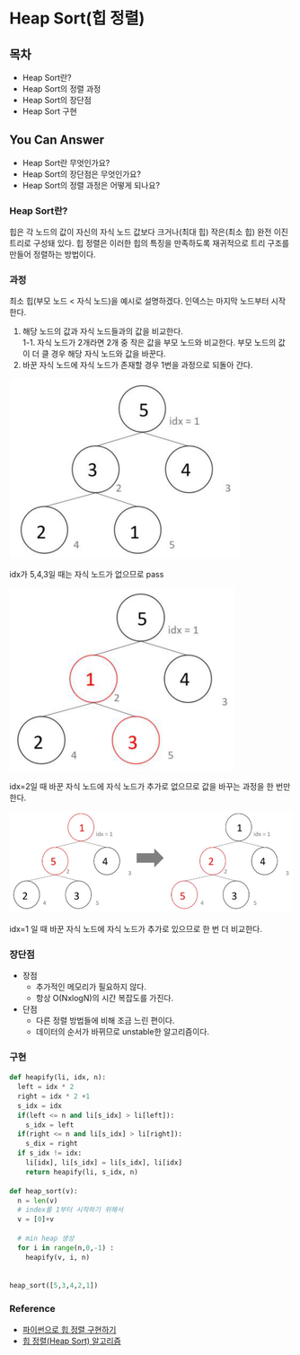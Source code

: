 # Heap Sort(힙 정렬)

## 목차
- Heap Sort란?
- Heap Sort의 정렬 과정
- Heap Sort의 장단점
- Heap Sort 구현

## You Can Answer
- Heap Sort란 무엇인가요?
- Heap Sort의 장단점은 무엇인가요?
- Heap Sort의 정렬 과정은 어떻게 되나요?

### Heap Sort란?
힙은 각 노드의 값이 자신의 자식 노드 값보다 크거나(최대 힙) 작은(최소 힙) 완전 이진 트리로 구성돼 있다. 힙 정렬은 이러한 힙의 특징을 만족하도록 재귀적으로 트리 구조를 만들어 정렬하는 방법이다.

### 과정
최소 힙(부모 노드 < 자식 노드)을 예시로 설명하겠다. 인덱스는 마지막 노드부터 시작한다.
1. 해당 노드의 값과 자식 노드들과의 값을 비교한다.</br>1-1. 자식 노드가 2개라면 2개 중 작은 값을 부모 노드와 비교한다. 부모 노드의 값이 더 클 경우 해당 자식 노드와 값을 바꾼다.
2. 바꾼 자식 노드에 자식 노드가 존재할 경우 1번을 과정으로 되돌아 간다.

![heapsort1](./img/HeapSort1.png)

idx가 5,4,3일 때는 자식 노드가 없으므로 pass

![heapsort2](./img/HeapSort2.png)

idx=2일 때 바꾼 자식 노드에 자식 노드가 추가로 없으므로 값을 바꾸는 과정을 한 번만 한다.

![heapsort3](./img/HeapSort3.png)

idx=1 일 때 바꾼 자식 노드에 자식 노드가 추가로 있으므로 한 번 더 비교한다.

### 장단점
- 장점
  - 추가적인 메모리가 필요하지 않다.
  - 항상 O(NxlogN)의 시간 복잡도를 가진다.
- 단점
  - 다른 정렬 방법들에 비해 조금 느린 편이다.
  - 데이터의 순서가 바뀌므로 unstable한 알고리즘이다.


### 구현
```python
def heapify(li, idx, n):
  left = idx * 2
  right = idx * 2 +1
  s_idx = idx
  if(left <= n and li[s_idx] > li[left]):
    s_idx = left
  if(right <= n and li[s_idx] > li[right]):
    s_dix = right
  if s_idx != idx:
    li[idx], li[s_idx] = li[s_idx], li[idx]
    return heapify(li, s_idx, n)

def heap_sort(v):
  n = len(v)
  # index를 1부터 시작하기 위해서  
  v = [0]+v

  # min heap 생성
  for i in range(n,0,-1) :
    heapify(v, i, n)


heap_sort([5,3,4,2,1])
```

### Reference
- [파이썬으로 힙 정렬 구현하기](https://leedakyeong.tistory.com/entry/%EC%95%8C%EA%B3%A0%EB%A6%AC%EC%A6%98-%ED%8C%8C%EC%9D%B4%EC%8D%AC%EC%9C%BC%EB%A1%9C-%ED%9E%99-%EC%A0%95%EB%A0%AC-%EA%B5%AC%ED%98%84%ED%95%98%EA%B8%B0-heap-sort-in-python)
- [힙 정렬(Heap Sort) 알고리즘](https://velog.io/@ssuda/%ED%9E%99-%EC%A0%95%EB%A0%ACHeap-Sort-%EC%95%8C%EA%B3%A0%EB%A6%AC%EC%A6%98-cik536v5ls)
